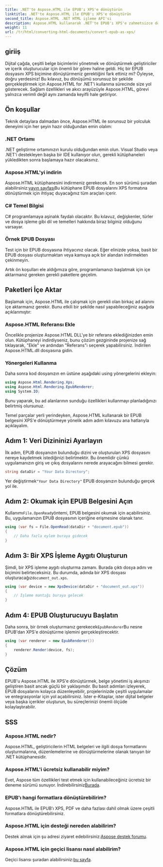 ```yaml
---
title: .NET'te Aspose.HTML ile EPUB'ı XPS'e dönüştürün
linktitle: .NET'te Aspose.HTML ile EPUB'ı XPS'e dönüştürün
second_title: Aspose.HTML .NET HTML işleme API'si
description: Aspose.HTML kullanarak .NET'te EPUB'ı XPS'e zahmetsizce dönüştürün. Sorunsuz belge oluşturma için adım adım kılavuzumuzu izleyin.
weight: 11
url: /tr/html/converting-html-documents/convert-epub-as-xps/
---
```

## giriiş

Dijital çağda, çeşitli belge biçimlerini yönetmek ve dönüştürmek geliştiriciler ve içerik oluşturucular için önemli bir görev haline geldi. Hiç bir EPUB dosyasını XPS biçimine dönüştürmeniz gerektiğini fark ettiniz mi? Öyleyse, doğru yerdesiniz! Bu kılavuz, bu dönüşümü sorunsuz bir şekilde gerçekleştirmek için Aspose.HTML for .NET'i kullanma sürecinde size yol gösterecek. Sağlam özellikleri ve akıcı arayüzüyle Aspose.HTML, görevi yalnızca verimli değil aynı zamanda keyifli hale getiriyor.

## Ön koşullar

Teknik detaylara dalmadan önce, Aspose.HTML ile sorunsuz bir yolculuk deneyimi için her şeyin hazır olduğundan emin olalım:

### .NET Ortamı
.NET geliştirme ortamınızın kurulu olduğundan emin olun. Visual Studio veya .NET'i destekleyen başka bir IDE kullanıyor olun, gerekli kütüphaneleri yükledikten sonra başlamaya hazır olacaksınız.

### Aspose.HTML'yi indirin
Aspose.HTML kütüphanesini indirmeniz gerekecek. En son sürümü şuradan alabilirsiniz:[yayın sayfası](https://releases.aspose.com/html/net/)Bu kütüphane EPUB dosyalarını XPS formatına dönüştürmek için ihtiyaç duyacağınız tüm araçları içerir.

### C# Temel Bilgisi
C# programlamaya aşinalık faydalı olacaktır. Bu kılavuz, değişkenler, türler ve dosya işleme gibi dil ve temelleri hakkında biraz bilginiz olduğunu varsayar.

### Örnek EPUB Dosyası
Test için bir EPUB dosyasına ihtiyacınız olacak. Eğer elinizde yoksa, basit bir EPUB dosyası oluşturmaktan veya kamuya açık bir alandan indirmekten çekinmeyin.

Artık ön koşulları ele aldığımıza göre, programlamanızı başlatmak için içe aktarmanız gereken gerekli paketlere geçelim.

## Paketleri İçe Aktar

Başlamak için, Aspose.HTML ile çalışmak için gerekli olan birkaç ad alanını içe aktarmanız gerekir. Bunu etkili bir şekilde nasıl yapabileceğiniz aşağıda açıklanmıştır:

### Aspose.HTML Referansı Ekle
Öncelikle projenize Aspose.HTML DLL'ye bir referans eklediğinizden emin olun. Kütüphaneyi indirdiyseniz, bunu çözüm gezgininde projenize sağ tıklayarak, "Ekle" ve ardından "Referans"ı seçerek yapabilirsiniz. İndirilen Aspose.HTML.dll dosyasına gidin.

### Yönergeleri Kullanma
Daha sonra kod dosyanızın en üstüne aşağıdaki using yönergelerini ekleyin:

```csharp
using Aspose.Html.Rendering.Xps;
using Aspose.Html.Rendering.EpubRenderer;
using System.IO;
```

Bunu yaparak, bu ad alanlarının sunduğu özellikleri kullanmayı planladığınızı belirtmiş olursunuz.

Temel parçalar yerli yerindeyken, Aspose.HTML kullanarak bir EPUB belgesini XPS'e dönüştürmeye yönelik adım adım kılavuzu ana hatlarıyla açıklayalım.

## Adım 1: Veri Dizininizi Ayarlayın

İlk adım, EPUB dosyanızın bulunduğu dizini ve oluşturulan XPS dosyasını nereye kaydetmek istediğinizi belirtmektir. Bu önemlidir çünkü uygulamanızın giriş ve çıkış dosyalarını nerede arayacağını bilmesi gerekir.

```csharp
string dataDir = "Your Data Directory";
```

 Yer değiştirmek`"Your Data Directory"` EPUB dosyanızın bulunduğu gerçek yol ile.

## Adım 2: Okumak için EPUB Belgesini Açın

 Kullanımı`File.OpenRead`yöntemi, EPUB belgesini okumak için açabilirsiniz. Bu, uygulamanızın EPUB dosyasının içeriğine erişmesine olanak tanır.

```csharp
using (var fs = File.OpenRead(dataDir + "document.epub"))
{
    // Daha fazla eylem buraya gidecek
}
```

## Adım 3: Bir XPS İşleme Aygıtı Oluşturun

 Şimdi, bir XPS işleme aygıtı oluşturma zamanı. Burada çıktı dosya adını ve biçimini belirteceksiniz. Bu durumda, adında bir XPS dosyası oluşturacağız`document_out.xps`.

```csharp
using (var device = new XpsDevice(dataDir + "document_out.xps"))
{
    // İşleme mantığı buraya gelecek
}
```

## Adım 4: EPUB Oluşturucuyu Başlatın

 Daha sonra, bir örnek oluşturmanız gerekecek`EpubRenderer`Bu nesne EPUB'dan XPS'e dönüştürme işlemini gerçekleştirecektir.

```csharp
using (var renderer = new EpubRenderer())
{
    renderer.Render(device, fs);
}
```

## Çözüm

EPUB'u Aspose.HTML ile XPS'e dönüştürmek, belge yönetimi iş akışınızı geliştiren basit ancak güçlü bir yaklaşımdır. Bu basit adımları izleyerek, EPUB dosyalarını kolayca düzenleyebilir, projelerinizde çeşitli uygulamalar ve entegrasyonlar için yol açabilirsiniz. İster e-Kitaplar, ister dijital belgeler veya başka içerikler oluşturun, bu süreçlerinizi önemli ölçüde kolaylaştırabilir. 

## SSS

### Aspose.HTML nedir?
Aspose.HTML, geliştiricilerin HTML belgeleri ve ilgili dosya formatlarını oluşturmalarına, düzenlemelerine ve dönüştürmelerine olanak tanıyan bir .NET kütüphanesidir.

### Aspose.HTML'i ücretsiz kullanabilir miyim?
 Evet, Aspose tüm özellikleri test etmek için kullanabileceğiniz ücretsiz bir deneme sürümü sunuyor. İndirebilirsiniz[Burada](https://releases.aspose.com/).

### EPUB'ı hangi formatlara dönüştürebilirim?
Aspose.HTML ile EPUB'ı XPS, PDF ve daha fazlası dahil olmak üzere çeşitli formatlara dönüştürebilirsiniz.

### Aspose.HTML için desteği nereden alabilirim?
 Destek almak için şu adresi ziyaret edebilirsiniz:[Aspose destek forumu](https://forum.aspose.com/c/html/29).

### Aspose.HTML için geçici lisansı nasıl alabilirim?
 Geçici lisansı şuradan alabilirsiniz:[bu sayfa](https://purchase.conholdate.com/temporary-license/).
